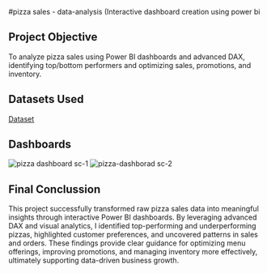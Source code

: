 #pizza sales - data-analysis (Interactive dashboard creation using power bi
## Project Objective
To analyze pizza sales using Power BI dashboards and advanced DAX, identifying top/bottom performers and optimizing sales, promotions, and inventory.


## Datasets Used
<a href="https://github.com/nagadhanush1158-rgb/data-analysis-dashboard/blob/main/pizza_sales.csv">Dataset</a>

## Dashboards
![pizza dashboard sc-1](https://github.com/user-attachments/assets/ef4d898f-0613-4e03-a2c1-2c981680cdbd)
![pizza-dashborad sc-2](https://github.com/user-attachments/assets/53a4b92b-d05a-4053-9d81-45503c452de3)

## Final Conclussion
This project successfully transformed raw pizza sales data into meaningful insights through interactive Power BI dashboards. By leveraging advanced DAX and visual analytics, I identified top-performing and underperforming pizzas, highlighted customer preferences, and uncovered patterns in sales and orders. These findings provide clear guidance for optimizing menu offerings, improving promotions, and managing inventory more effectively, ultimately supporting data-driven business growth.

